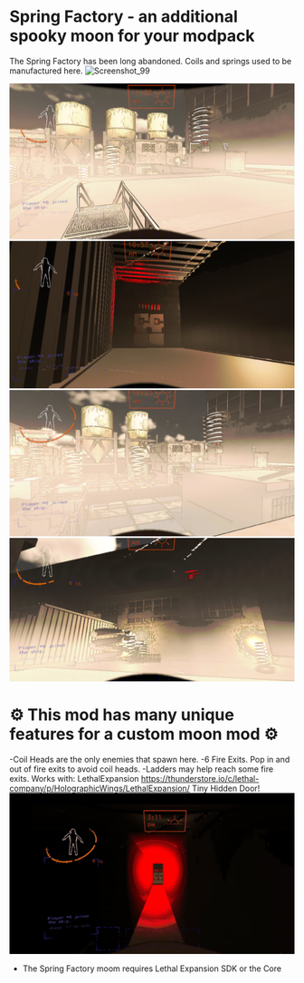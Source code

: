 #  **Spring Factory - an additional spooky moon for your modpack** 
The Spring Factory has been long abandoned.  Coils and springs used to be manufactured here. 
![Screenshot_99](https://github.com/vinrata/SpringFactory/blob/main/gif2.gif?raw=true)

![Screenshot_1](https://github.com/vinrata/SpringFactory/blob/main/Screenshot1.png?raw=true)
![Screenshot_29](https://github.com/vinrata/SpringFactory/blob/main/Screenshot2.png?raw=true)
![Screenshot_229](https://github.com/vinrata/SpringFactory/blob/main/Screenshot3.png?raw=true)
![Screenshot_39](https://github.com/vinrata/SpringFactory/blob/main/Screenshot4.png?raw=true)
# ⚙️ **This mod has many unique features for a custom moon mod** ⚙️

-Coil Heads are the only enemies that spawn here.
-6 Fire Exits. Pop in and out of fire exits to avoid coil heads.
-Ladders may help reach some fire exits.
Works with: LethalExpansion https://thunderstore.io/c/lethal-company/p/HolographicWings/LethalExpansion/
Tiny Hidden Door! 
![Screenshot_9](https://github.com/vinrata/SpringFactory/blob/main/gif1smalldoor.gif?raw=true)
- The Spring Factory moom requires Lethal Expansion SDK or the Core




